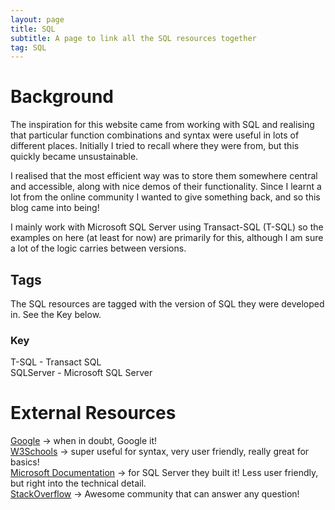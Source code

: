 ```yaml
---
layout: page
title: SQL
subtitle: A page to link all the SQL resources together
tag: SQL
---
```


# Background
The inspiration for this website came from working with SQL and realising that particular function combinations and syntax were useful in lots of different places. Initially I tried to recall where they were from, but this quickly became unsustainable.

I realised that the most efficient way was to store them somewhere central and accessible, along with nice demos of their functionality.
Since I learnt a lot from the online community I wanted to give something back, and so this blog came into being!

I mainly work with Microsoft SQL Server using Transact-SQL (T-SQL) so the examples on here (at least for now) are primarily for this, although I am sure a lot of the logic carries between versions.

## Tags
The SQL resources are tagged with the version of SQL they were developed in. See the Key below.

### Key
T-SQL - Transact SQL <br>
SQLServer - Microsoft SQL Server 


# External Resources

[Google](https://www.google.com/) → when in doubt, Google it! <br>
[W3Schools](https://www.w3schools.com/sql/default.asp ) → super useful for syntax, very user friendly, really great for basics! <br>
[Microsoft Documentation](https://docs.microsoft.com/en-us/sql/t-sql/language-reference?view=sql-server-ver15) → for SQL Server they built it! Less user friendly, but right into the technical detail. <br>
[StackOverflow](https://stackoverflow.com/) → Awesome community that can answer any question! <br>
